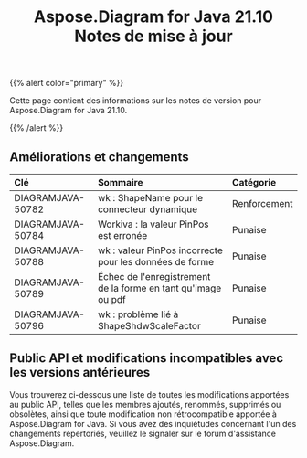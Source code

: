 ﻿---
title: Aspose.Diagram for Java 21.10 Notes de mise à jour
type: docs
weight: 3
url: /fr/java/aspose-diagram-for-java-21-10-release-notes/
---
{{% alert color="primary" %}}

Cette page contient des informations sur les notes de version pour Aspose.Diagram for Java 21.10.

{{% /alert %}}
## **Améliorations et changements**  ##

|**Clé**|**Sommaire**|**Catégorie**|
|:- |:- |:- |
|DIAGRAMJAVA-50782|wk : ShapeName pour le connecteur dynamique|Renforcement|
|DIAGRAMJAVA-50784|Workiva : la valeur PinPos est erronée|Punaise|
|DIAGRAMJAVA-50788|wk : valeur PinPos incorrecte pour les données de forme|Punaise|
|DIAGRAMJAVA-50789|Échec de l'enregistrement de la forme en tant qu'image ou pdf|Punaise|
|DIAGRAMJAVA-50796|wk : problème lié à ShapeShdwScaleFactor|Punaise|
## **Public API et modifications incompatibles avec les versions antérieures**
Vous trouverez ci-dessous une liste de toutes les modifications apportées au public API, telles que les membres ajoutés, renommés, supprimés ou obsolètes, ainsi que toute modification non rétrocompatible apportée à Aspose.Diagram for Java. Si vous avez des inquiétudes concernant l'un des changements répertoriés, veuillez le signaler sur le forum d'assistance Aspose.Diagram.

